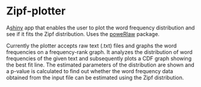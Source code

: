 # Zipf-plotter
A[shiny](https://shiny.rstudio.com/) app that enables the user to plot the word frequency distribution and see if it fits the Zipf distribution. Uses the [poweRlaw](https://github.com/csgillespie/poweRlaw) package. 

Currently the plotter accepts raw text (.txt) files and graphs the word frequencies on a frequency-rank graph. It analyzes the distribution of word frequencies of the given text and subsequently plots a CDF graph showing the best fit line. The estimated parameters of the distribution are shown and a p-value is calculated to find out whether the word frequency data obtained from the input file can be estimated using the Zipf distribution.
